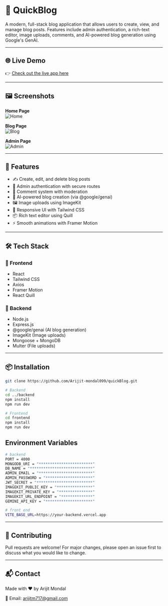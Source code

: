 # 📝 QuickBlog

A modern, full-stack blog application that allows users to create, view, and manage blog posts. Features include admin authentication, a rich-text editor, image uploads, comments, and AI-powered blog generation using Google's GenAI.

---

## 🌐 Live Demo

👉 [Check out the live app here](https://quick-blog-nine-kappa.vercel.app/)

---

## 🖼️ Screenshots

**Home Page**  
![Home](screenshots/home.png)

**Blog Page**  
![Blog](screenshots/blog.png)

**Admin Page**  
![Admin](screenshots/admin.png)

---

## 🚀 Features

- ✍️ Create, edit, and delete blog posts
- 🔐 Admin authentication with secure routes
- 💬 Comment system with moderation
- 🤖 AI-powered blog creation (via @google/genai)
- 🖼️ Image uploads using ImageKit
- 🎨 Responsive UI with Tailwind CSS
- 📦 Rich text editor using Quill
- ⚡ Smooth animations with Framer Motion

---

## 🛠️ Tech Stack

### 🔹 Frontend
- React
- Tailwind CSS
- Axios
- Framer Motion
- React Quill

### 🔹 Backend
- Node.js
- Express.js
- @google/genai (AI blog generation)
- ImageKit (Image uploads)
- Mongoose + MongoDB
- Multer (File uploads)

---

## 📦 Installation

```bash
git clone https://github.com/Arijit-mondal099/quickBlog.git

# Backend
cd ../backend
npm install
npm run dev

# Frontend
cd frontend
npm install
npm run dev
```

## Environment Variables
```bash
# backend
PORT = 4000
MONGODB_URI = "************************"
DB_NAME = "****************************"
ADMIN_EMAIL = "************************"
ADMIN_PASSWORD = "*********************"
JWT_SECRET = "*************************"
IMAGEKIT_PUBLIC_KEY = "****************"
IMAGEKIT_PRIVATE_KEY = "***************"
IMAGEKIT_URL_ENDPOINT = "**************"
GEMINI_API_KEY = "*********************"

# front end
VITE_BASE_URL=https://your-backend.vercel.app
```

---

## 🤝 Contributing
Pull requests are welcome! For major changes, please open an issue first to discuss what you would like to change.

--- 

## 📬 Contact
Made with ❤️ by Arijit Mondal

📧 Email: arijitm717@gmail.com
